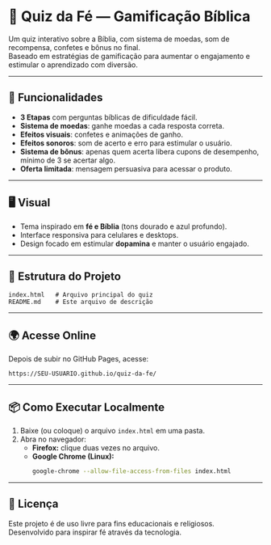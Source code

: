 # 🎯 Quiz da Fé — Gamificação Bíblica

Um quiz interativo sobre a Bíblia, com sistema de moedas, som de recompensa, confetes e bônus no final.  
Baseado em estratégias de gamificação para aumentar o engajamento e estimular o aprendizado com diversão.

---

## 🚀 Funcionalidades
- **3 Etapas** com perguntas bíblicas de dificuldade fácil.  
- **Sistema de moedas**: ganhe moedas a cada resposta correta.  
- **Efeitos visuais**: confetes e animações de ganho.  
- **Efeitos sonoros**: som de acerto e erro para estimular o usuário.  
- **Sistema de bônus**: apenas quem acerta libera cupons de desempenho, mínimo de 3 se acertar algo.  
- **Oferta limitada**: mensagem persuasiva para acessar o produto.

---

## 🖥 Visual
- Tema inspirado em **fé e Bíblia** (tons dourado e azul profundo).  
- Interface responsiva para celulares e desktops.  
- Design focado em estimular **dopamina** e manter o usuário engajado.

---

## 📂 Estrutura do Projeto
```
index.html   # Arquivo principal do quiz
README.md    # Este arquivo de descrição
```

---

## 🌍 Acesse Online
Depois de subir no GitHub Pages, acesse:
```
https://SEU-USUARIO.github.io/quiz-da-fe/
```

---

## 📦 Como Executar Localmente
1. Baixe (ou coloque) o arquivo `index.html` em uma pasta.  
2. Abra no navegador:  
   - **Firefox:** clique duas vezes no arquivo.  
   - **Google Chrome (Linux):**  
     ```bash
     google-chrome --allow-file-access-from-files index.html
     ```

---

## 📜 Licença
Este projeto é de uso livre para fins educacionais e religiosos.  
Desenvolvido para inspirar fé através da tecnologia.
